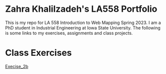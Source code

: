 # Zahra Khalilzadeh's LA558 Portfolio
This is my repo for LA 558 Introduction to Web Mapping Spring 2023.
I am a PhD student in Industrial Engineering at Iowa State University.
The following is some links to my exercises, assignments and class projects.


# Class Exercises
[Execise_2b](ex2b.jpg)
